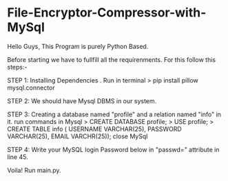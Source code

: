 <H1>File-Encryptor-Compressor-with-MySql</H1>

Hello Guys, This Program is purely Python Based.

Before starting we have to fullfill all the requirenments. For this follow this steps:-

STEP 1: Installing Dependencies <PIL and MySql.Connector>. Run in terminal > pip install pillow mysql.connector

STEP 2: We should have Mysql DBMS in our system.

STEP 3: Creating a database named "profile" and a relation named "info" in it. run commands in Mysql > CREATE DATABASE profile; > USE profile; > CREATE TABLE info ( USERNAME VARCHAR(25), PASSWORD VARCHAR(25), EMAIL VARCHR(25)); close MySql

STEP 4: Write your MySQL login Password below in "passwd=" attribute in line 45.

Voila! Run main.py.
